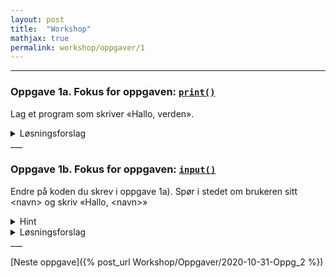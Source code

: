 ```yaml
---
layout: post
title:  "Workshop"
mathjax: true
permalink: workshop/oppgaver/1
---
```

___
### Oppgave 1a. Fokus for oppgaven: [``print()``](https://www.w3schools.com/python/ref_func_print.asp)
Lag et program som skriver «Hallo, verden». 

<details>

<summary>Løsningsforslag</summary>
<p>
{% highlight python linenos %}
print("Hallo, verden")
{% endhighlight %}
</p>
</details>
___

### Oppgave 1b. Fokus for oppgaven: [``input()``](https://www.w3schools.com/python/ref_func_input.asp)
Endre på koden du skrev i oppgave 1a). Spør i stedet om brukeren sitt \<navn\> og skriv «Hallo, \<navn\>»
<details>

<summary>Hint</summary>
<p>
For å kombinere to ulike datatyper, som 'string' og 'float' i print-funksjonen, kan man skrive 'f' før anførselstegnene og skrive variablene som skal med i krøllparentes { } der du vil ha de i tekststrengen.
</p>

</details>

<details>

<summary>Løsningsforslag</summary>

<p>
{% highlight python linenos %}
navn = input("Hva heter du? \n")

print(f"Hallo, {navn}")
{% endhighlight %}
</p>
</details>
___

[Neste oppgave]({% post_url Workshop/Oppgaver/2020-10-31-Oppg_2  %})